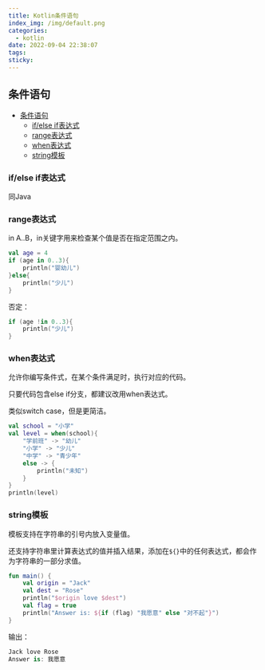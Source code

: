 ```yaml
---
title: Kotlin条件语句
index_img: /img/default.png
categories: 
  - kotlin
date: 2022-09-04 22:38:07
tags: 
sticky: 
---
```


## 条件语句

- [条件语句](#条件语句)
  - [if/else if表达式](#ifelse-if表达式)
  - [range表达式](#range表达式)
  - [when表达式](#when表达式)
  - [string模板](#string模板)

### if/else if表达式

同Java

### range表达式

in A..B，in关键字用来检查某个值是否在指定范围之内。

```kotlin
val age = 4
if (age in 0..3){
    println("婴幼儿")
}else{
    println("少儿")
}
```
否定：
```kotlin
if (age !in 0..3){
    println("少儿")
}
```

### when表达式

允许你编写条件式，在某个条件满足时，执行对应的代码。

只要代码包含else if分支，都建议改用when表达式。

类似switch case，但是更简洁。

```kotlin
val school = "小学"
val level = when(school){
    "学前班" -> "幼儿"
    "小学" -> "少儿"
    "中学" -> "青少年"
    else -> {
        println("未知")
    }
}
println(level)
```

### string模板

模板支持在字符串的引号内放入变量值。

还支持字符串里计算表达式的值并插入结果，添加在`${}`中的任何表达式，都会作为字符串的一部分求值。

```kotlin
fun main() {
    val origin = "Jack"
    val dest = "Rose"
    println("$origin love $dest")
    val flag = true
    println("Answer is: ${if (flag) "我愿意" else "对不起"}")
}
```
输出：
```kotlin
Jack love Rose
Answer is: 我愿意
```